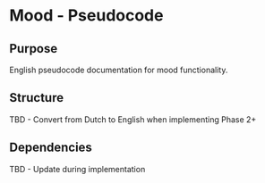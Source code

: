 # Mood - Pseudocode

## Purpose
English pseudocode documentation for mood functionality.

## Structure
TBD - Convert from Dutch to English when implementing Phase 2+

## Dependencies
TBD - Update during implementation
